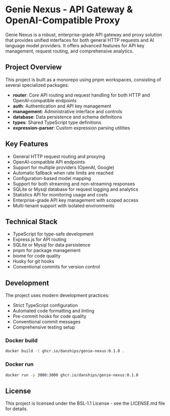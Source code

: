 # Genie Nexus - API Gateway & OpenAI-Compatible Proxy

Genie Nexus is a robust, enterprise-grade API gateway and proxy solution that provides unified interfaces for both general HTTP requests and AI language model providers. It offers advanced features for API key management, request routing, and comprehensive analytics.

## Project Overview

This project is built as a monorepo using pnpm workspaces, consisting of several specialized packages:

- **router**: Core API routing and request handling for both HTTP and OpenAI-compatible endpoints
- **auth**: Authentication and API key management
- **management**: Administrative interface and controls
- **database**: Data persistence and schema definitions
- **types**: Shared TypeScript type definitions
- **expression-parser**: Custom expression parsing utilities

## Key Features

- General HTTP request routing and proxying
- OpenAI-compatible API endpoints
- Support for multiple providers (OpenAI, Google)
- Automatic fallback when rate limits are reached
- Configuration-based model mapping
- Support for both streaming and non-streaming responses
- SQLite or Mysql database for request logging and analytics
- Statistics API for monitoring usage and costs
- Enterprise-grade API key management with scoped access
- Multi-tenant support with isolated environments

## Technical Stack

- TypeScript for type-safe development
- Express.js for API routing
- SQLite or Mysql for data persistence
- pnpm for package management
- biome for code quality
- Husky for git hooks
- Conventional commits for version control

## Development

The project uses modern development practices:

- Strict TypeScript configuration
- Automated code formatting and linting
- Pre-commit hooks for code quality
- Conventional commit messages
- Comprehensive testing setup

### Docker build

```bash
docker build -t ghcr.io/danships/genie-nexus:0.1.0 .
```

### Docker run

```bash
docker run -p 3000:3000 ghcr.io/danships/genie-nexus:0.1.0
```

## License

This project is licensed under the BSL-1.1 License - see the LICENSE.md file for details.
